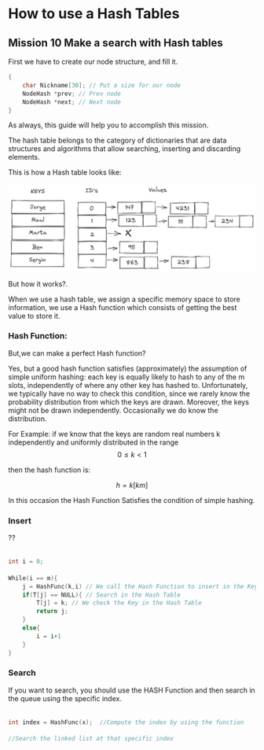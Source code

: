 # How to use a Hash Tables

## Mission 10 Make a search with Hash tables

First we have to create our node structure, and fill it. 


```C++
{ 
    char Nickname[30]; // Put a size for our node 
    NodeHash *prev; // Prev node 
    NodeHash *next; // Next node 
}
```

As always, this guide will help you to accomplish this mission.

The hash table belongs to the category of dictionaries that are data structures and algorithms that allow searching, inserting and discarding elements. 

This is how a Hash table looks like: 

![Simple Linked List](./img/T-Hash_1.png)

But how it works?.

When we use a hash table, we assign a specific memory space to store information, we use a Hash function which consists of getting the best value to store it. 

### Hash Function: 

But,we can make a perfect Hash function? 

Yes, but a good hash function satisfies (approximately) the assumption of simple uniform hashing: each key is equally likely to hash to any of the m slots, independently of where any other key has hashed to. Unfortunately, we typically have no way to check this condition, since we rarely know the probability distribution from which the keys are drawn. Moreover, the keys might not be drawn independently. Occasionally we do know the distribution. 

For Example: if we know that the
keys are random real numbers k independently and uniformly distributed in the
range $$ 0 \leqslant k < 1 $$ 

then the hash function is: 

$$ h = k [km] $$

In this occasion the Hash Function Satisfies the condition of simple hashing. 


### Insert 

??

```C++

int i = 0; 

While(i == m){
    j = HashFunc(k,i) // We call the Hash Function to insert in the Key 
    if(T[j] == NULL){ // Search in the Hash Table 
        T[j] = k; // We check the Key in the Hash Table 
        return j;
    } 
    else{ 
        i = i+1
    }
}

```

### Search 

If you want to search, you should use the HASH Function and then search in the queue using the specific index.

```C++

int index = HashFunc(x);  //Compute the index by using the function

//Search the linked list at that specific index


```